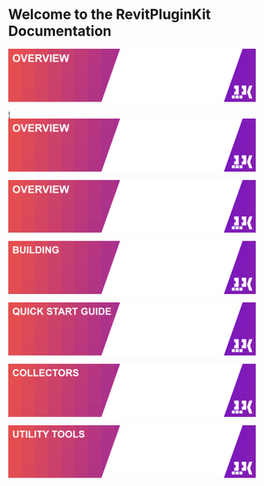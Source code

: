
# Welcome to the RevitPluginKit Documentation

<img src="../docs/images/tileOverview.PNG" alt="Overview" width="800"/>

[!<img src="../docs/images/tileOverview.PNG" alt="Overview" width="800"/>](https://izchomatik.github.io/RevitPluginKit/articles/about.html)

[![Overview](../docs/images/tileOverview.PNG)](https://izchomatik.github.io/RevitPluginKit/articles/about.html)

[![Building](../docs/images/tileBuilding.PNG)](https://izchomatik.github.io/RevitPluginKit/articles/building.html)

[![Quick start guide](../docs/images/tileQuickStartGuide.PNG)](https://izchomatik.github.io/RevitPluginKit/articles/quickStartGuide.html)

[![Collectors](../docs/images/tileCollectors.PNG)](https://izchomatik.github.io/RevitPluginKit/articles/collectors.html)

[![Utility Tools](../docs/images/tileUtilityTools.PNG)](https://izchomatik.github.io/RevitPluginKit/articles/utilityTools.html)
